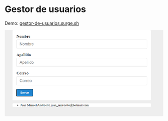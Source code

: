 # Gestor de usuarios

Demo: [gestor-de-usuarios.surge.sh](gestor-de-usuarios.surge.sh)

![screenshot](./screenshot.png)
